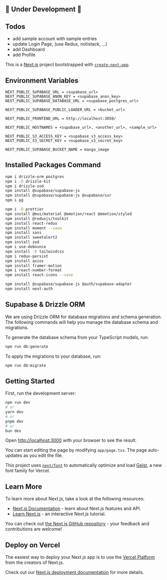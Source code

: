 ## 🔧 Under Development 🔨

## Todos
- add sample account with sample entries
- update Login Page, (use Redux, notistack, ...)
- add Dashboard
- add Profile

This is a [Next.js](https://nextjs.org) project bootstrapped with [`create-next-app`](https://nextjs.org/docs/app/api-reference/cli/create-next-app).

## Environment Variables
```
NEXT_PUBLIC_SUPABASE_URL = <supabase_url>
NEXT_PUBLIC_SUPABASE_ANON_KEY = <supabase_anon_key>
NEXT_PUBLIC_SUPABASE_DATABASE_URL = <supabase_postgres_url>

NEXT_PUBLIC_SUPABASE_PUBLIC_LOADER_URL = <bucket_url>

NEXT_PUBLIC_FRONTEND_URL = http://localhost:3050/

NEXT_PUBLIC_HOSTNAMES = <supabase_url>, <another_url>, <sample_url>

NEXT_PUBLIC_S3_ACCESS_KEY = <supabase_s3_access_key>
NEXT_PUBLIC_S3_SECRET_KEY = <supabase_s3_secret_key>

NEXT_PUBLIC_SUPABASE_BUCKET_NAME = manga_image
```

## Installed Packages Command

```bash
npm i drizzle-orm postgres
npm i -D drizzle-kit
npm i drizzle-zod
npm install @supabase/supabase-js
npm install @supabase/supabase-js @supabase/ssr
npm i pg

npm i -D prettier
npm install @mui/material @emotion/react @emotion/styled
npm install @reduxjs/toolkit
npm install react-redux
npm install moment --save
npm install sass
npm install sweetalert2
npm install zod
npm i use-debounce
npm install -D tailwindcss
npm i redux-persist
npm install axios
npm install framer-motion
npm i react-number-format
npm install react-icons --save

npm install @supabase/supabase-js @auth/supabase-adapter
npm install next-auth
```

## Supabase & Drizzle ORM

We are using Drizzle ORM for database migrations and schema generation. The following commands will help you manage the database schema and migrations.

To generate the database schema from your TypeScript models, run:
```bash
npm run db:generate
```

To apply the migrations to your database, run:
```bash
npm run db:migrate
```

## Getting Started

First, run the development server:

```bash
npm run dev
# or
yarn dev
# or
pnpm dev
# or
bun dev
```

Open [http://localhost:3000](http://localhost:3000) with your browser to see the result.

You can start editing the page by modifying `app/page.tsx`. The page auto-updates as you edit the file.

This project uses [`next/font`](https://nextjs.org/docs/app/building-your-application/optimizing/fonts) to automatically optimize and load [Geist](https://vercel.com/font), a new font family for Vercel.

## Learn More

To learn more about Next.js, take a look at the following resources:

- [Next.js Documentation](https://nextjs.org/docs) - learn about Next.js features and API.
- [Learn Next.js](https://nextjs.org/learn) - an interactive Next.js tutorial.

You can check out [the Next.js GitHub repository](https://github.com/vercel/next.js) - your feedback and contributions are welcome!

## Deploy on Vercel

The easiest way to deploy your Next.js app is to use the [Vercel Platform](https://vercel.com/new?utm_medium=default-template&filter=next.js&utm_source=create-next-app&utm_campaign=create-next-app-readme) from the creators of Next.js.

Check out our [Next.js deployment documentation](https://nextjs.org/docs/app/building-your-application/deploying) for more details.
